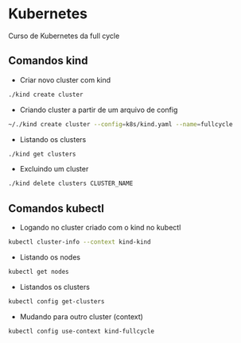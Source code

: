 # Kubernetes
Curso de Kubernetes da full cycle

## Comandos kind

- Criar novo cluster com kind
```sh
./kind create cluster
```

- Criando cluster a partir de um arquivo de config
```sh
~/./kind create cluster --config=k8s/kind.yaml --name=fullcycle
```

- Listando os clusters
```sh
./kind get clusters
```

- Excluindo um cluster
```sh
./kind delete clusters CLUSTER_NAME
```

## Comandos kubectl
- Logando no cluster criado com o kind no kubectl

```sh
kubectl cluster-info --context kind-kind
```

- Listando os nodes
```sh
kubectl get nodes
```

- Listandos os clusters
```sh
kubectl config get-clusters
```

- Mudando para outro cluster (context)

```sh
kubectl config use-context kind-fullcycle
```